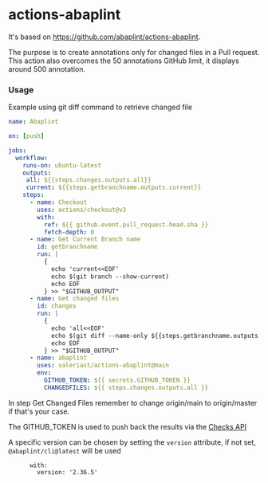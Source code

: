 # actions-abaplint

It's based on https://github.com/abaplint/actions-abaplint.

The purpose is to create annotations only for changed files in a Pull request. This action also overcomes the 50 annotations GitHub limit, it displays around 500 annotation.

### Usage
Example using git diff command to retrieve changed file
```yml
name: Abaplint

on: [push]

jobs:
  workflow:
    runs-on: ubuntu-latest
    outputs:
     all: ${{steps.changes.outputs.all}}
     current: ${{steps.getbranchname.outputs.current}}
    steps:
      - name: Checkout
        uses: actions/checkout@v3
        with:
          ref: ${{ github.event.pull_request.head.sha }}
          fetch-depth: 0
      - name: Get Current Branch name
        id: getbranchname
        run: |
          {
            echo 'current<<EOF'
            echo $(git branch --show-current)
            echo EOF
          } >> "$GITHUB_OUTPUT"
      - name: Get changed files
        id: changes
        run: |
          {
            echo 'all<<EOF'
            echo $(git diff --name-only ${{steps.getbranchname.outputs.current}}..origin/main --)
            echo EOF
          } >> "$GITHUB_OUTPUT"
      - name: abaplint
        uses: valeriast/actions-abaplint@main
        env:
          GITHUB_TOKEN: ${{ secrets.GITHUB_TOKEN }}
          CHANGEDFILES: ${{ steps.changes.outputs.all }}
```
In step Get Changed Files remember to change origin/main to origin/master if that's your case.

The GITHUB_TOKEN is used to push back the results via the [Checks API](https://developer.github.com/v3/checks/)

A specific version can be chosen by setting the `version` attribute, if not set, `@abaplint/cli@latest` will be used
```
      with:
        version: '2.36.5'
```